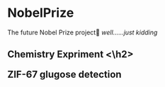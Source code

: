 # NobelPrize
The future Nobel Prize project🦥
_well……just kidding_
<h2>
  Chemistry Expriment
<\h2>
  
ZIF-67 glugose detection

